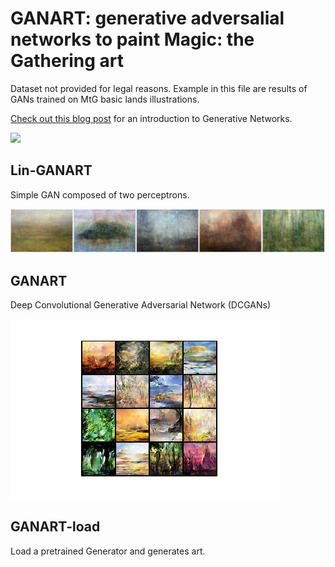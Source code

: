 #  GANART: generative adversalial networks to paint Magic: the Gathering art

Dataset not provided for legal reasons. Example in this file are results of GANs trained on MtG basic lands illustrations.

[Check out this blog post](https://medium.com/ai-society/gans-from-scratch-1-a-deep-introduction-with-code-in-pytorch-and-tensorflow-cb03cdcdba0f) for an introduction to Generative Networks. 


<img src=".images/conv.gif" width="432">

## Lin-GANART
Simple GAN composed of two perceptrons.

<img src=".images/five-linear.png" width="1300">

## GANART
Deep Convolutional Generative Adversarial Network (DCGANs)

<img src=".images/16.png" width="432">


## GANART-load
Load a pretrained Generator and generates art.
